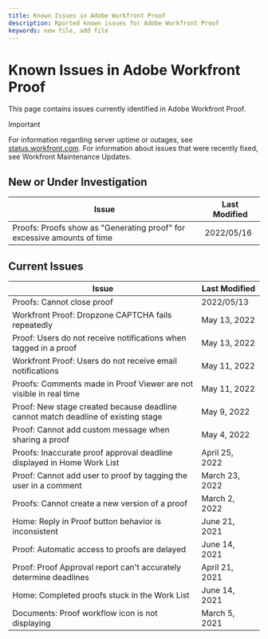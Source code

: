 ```yaml
---
title: Known Issues in Adobe Workfront Proof
description: Rported known issues for Adobe Workfront Proof
keywords: new file, add file
---
```


# Known Issues in Adobe Workfront Proof

This page contains issues currently identified in Adobe Workfront Proof.

>[!IMPORTANT]
>
>For information regarding server uptime or outages, see [status.workfront.com](https://status.workfront.com). For information about issues that were recently fixed, see Workfront Maintenance Updates.

## New or Under Investigation

|Issue  |Last Modified   | 
|---|---|
|Proofs: Proofs show as "Generating proof" for excessive amounts of time   | 2022/05/16  | 

## Current Issues

| **Issue**                                                                         | **Last Modified** |
|-----------------------------------------------------------------------------------|-------------------|
| Proofs: Cannot close proof                                                        | 2022/05/13      |
| Workfront Proof: Dropzone CAPTCHA fails repeatedly                                | May 13, 2022      |
| Proof: Users do not receive notifications when tagged in a proof                  | May 13, 2022      |
| Workfront Proof: Users do not receive email notifications                         | May 11, 2022      |
| Proofs: Comments made in Proof Viewer are not visible in real time                | May 11, 2022      |
| Proof: New stage created because deadline cannot match deadline of existing stage | May 9, 2022       |
| Proof: Cannot add custom message when sharing a proof                             | May 4, 2022       |
| Proofs: Inaccurate proof approval deadline displayed in Home Work List            | April 25, 2022    |
| Proof: Cannot add user to proof by tagging the user in a comment                  | March 23, 2022    |
| Proofs: Cannot create a new version of a proof                                    | March 2, 2022     |
| Home: Reply in Proof button behavior is inconsistent                              | June 21, 2021     |
| Proof: Automatic access to proofs are delayed                                     | June 14, 2021     |
| Proof: Proof Approval report can't accurately determine deadlines                 | April 21, 2021    |
| Home: Completed proofs stuck in the Work List                                     | June 14, 2021     |
| Documents: Proof workflow icon is not displaying                                  | March 5, 2021     |



<!--


-->